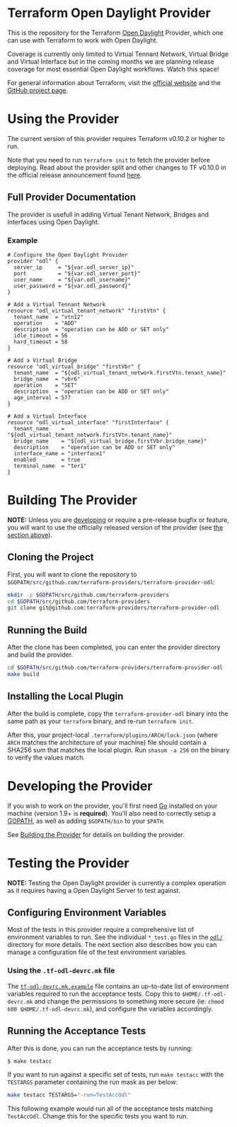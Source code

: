# Terraform Open Daylight Provider

This is the repository for the Terraform [Open Daylight][1] Provider, which one can use
with Terraform to work with Open Daylight.

[1]: https://www.opendaylight.org/

Coverage is currently only limited to Virtual Tennant Network, Virtual Bridge and Virtual Interface but in the coming months we are planning release coverage for most essential Open Daylight workflows.
Watch this space!

For general information about Terraform, visit the [official website][3] and the
[GitHub project page][4].

[3]: https://terraform.io/
[4]: https://github.com/hashicorp/terraform

# Using the Provider

The current version of this provider requires Terraform v0.10.2 or higher to
run.

Note that you need to run `terraform init` to fetch the provider before
deploying. Read about the provider split and other changes to TF v0.10.0 in the
official release announcement found [here][4].

[4]: https://www.hashicorp.com/blog/hashicorp-terraform-0-10/

## Full Provider Documentation

The provider is usefull in adding Virtual Tenant Network, Bridges and Interfaces using Open Daylight.

### Example
```hcl
# Configure the Open Daylight Provider
provider "odl" {
  server_ip     = "${var.odl_server_ip}"
  port          = "${var.odl_server_port}"
  user_name     = "${var.odl_username}"
  user_password = "${var.odl_password}"
}

# Add a Virtual Tennant Network
resource "odl_virtual_tenant_network" "firstVtn" {
  tenant_name  = "vtn12"
  operation    = "ADD"
  description  = "operation can be ADD or SET only"
  idle_timeout = 56
  hard_timeout = 58
}

# Add a Virtual Bridge
resource "odl_virtual_bridge" "firstVbr" {
  tenant_name  = "${odl_virtual_tenant_network.firstVtn.tenant_name}"
  bridge_name  = "vbr6"
  operation    = "SET"
  description  = "operation can be ADD or SET only"
  age_interval = 577
}

# Add a Virtual Interface
resource "odl_virtual_interface" "firstInterface" {
  tenant_name    = "${odl_virtual_tenant_network.firstVtn.tenant_name}"
  bridge_name    = "${odl_virtual_bridge.firstVbr.bridge_name}"
  description    = "operation can be ADD or SET only"
  interface_name = "interface1"
  enabled        = true
  terminal_name  = "ter1"
}
```

# Building The Provider

**NOTE:** Unless you are [developing][7] or require a pre-release bugfix or feature,
you will want to use the officially released version of the provider (see [the
section above][8]).

[7]: #developing-the-provider
[8]: #using-the-provider


## Cloning the Project

First, you will want to clone the repository to
`$GOPATH/src/github.com/terraform-providers/terraform-provider-odl`:

```sh
mkdir -p $GOPATH/src/github.com/terraform-providers
cd $GOPATH/src/github.com/terraform-providers
git clone git@github.com:terraform-providers/terraform-provider-odl
```

## Running the Build

After the clone has been completed, you can enter the provider directory and
build the provider.

```sh
cd $GOPATH/src/github.com/terraform-providers/terraform-provider-odl
make build
```

## Installing the Local Plugin

After the build is complete, copy the `terraform-provider-odl` binary into
the same path as your `terraform` binary, and re-run `terraform init`.

After this, your project-local `.terraform/plugins/ARCH/lock.json` (where `ARCH`
matches the architecture of your machine) file should contain a SHA256 sum that
matches the local plugin. Run `shasum -a 256` on the binary to verify the values
match.

# Developing the Provider

If you wish to work on the provider, you'll first need [Go][9] installed on your
machine (version 1.9+ is **required**). You'll also need to correctly setup a
[GOPATH][10], as well as adding `$GOPATH/bin` to your `$PATH`.

[9]: https://golang.org/
[10]: http://golang.org/doc/code.html#GOPATH

See [Building the Provider][11] for details on building the provider.

[11]: #building-the-provider

# Testing the Provider

**NOTE:** Testing the Open Daylight provider is currently a complex operation as it
requires having a Open Daylight Server to test against.

## Configuring Environment Variables

Most of the tests in this provider require a comprehensive list of environment
variables to run. See the individual `*_test.go` files in the
[`odl/`](odl/) directory for more details. The next section also
describes how you can manage a configuration file of the test environment
variables.

### Using the `.tf-odl-devrc.mk` file

The [`tf-odl-devrc.mk.example`](tf-odl-devrc.mk.example) file contains
an up-to-date list of environment variables required to run the acceptance
tests. Copy this to `$HOME/.tf-odl-devrc.mk` and change the permissions to
something more secure (ie: `chmod 600 $HOME/.tf-odl-devrc.mk`), and
configure the variables accordingly.

## Running the Acceptance Tests

After this is done, you can run the acceptance tests by running:

```sh
$ make testacc
```

If you want to run against a specific set of tests, run `make testacc` with the
`TESTARGS` parameter containing the run mask as per below:

```sh
make testacc TESTARGS="-run=TestAccOdl"
```

This following example would run all of the acceptance tests matching
`TestAccOdl`. Change this for the specific tests you want to
run.